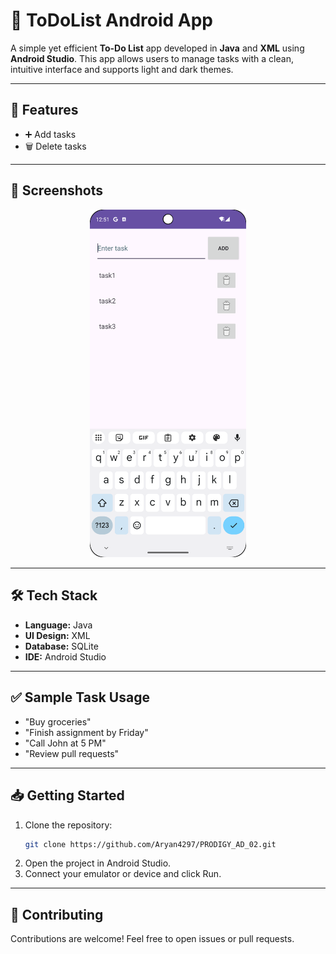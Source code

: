 # 📝 ToDoList Android App

A simple yet efficient **To-Do List** app developed in **Java** and **XML** using **Android Studio**. This app allows users to manage tasks with a clean, intuitive interface and supports light and dark themes.

---

## 🚀 Features

- ➕ Add tasks
- 🗑️ Delete tasks


---

## 📸 Screenshots

<p align="center">
  <img src="screenshot/Screenshot1.png" alt="Light Theme" width="250"/>
  
</p>

---
## 🛠️ Tech Stack

- **Language:** Java
- **UI Design:** XML
- **Database:** SQLite
- **IDE:** Android Studio

---

## ✅ Sample Task Usage

- "Buy groceries"
- "Finish assignment by Friday"
- "Call John at 5 PM"
- "Review pull requests"

---
## 📥 Getting Started

1. Clone the repository:
   ```bash
   git clone https://github.com/Aryan4297/PRODIGY_AD_02.git
2. Open the project in Android Studio.
3. Connect your emulator or device and click Run.
---

## 🤝 Contributing
Contributions are welcome! Feel free to open issues or pull requests.

